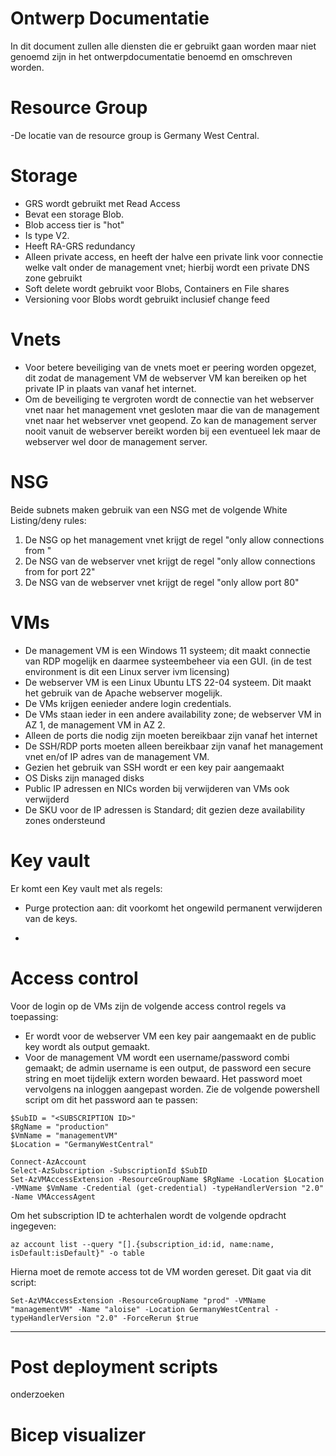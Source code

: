 # Ontwerp Documentatie
In dit document zullen alle diensten die er gebruikt gaan worden maar niet genoemd zijn in het ontwerpdocumentatie benoemd en omschreven worden.

# Resource Group
-De locatie van de resource group is Germany West Central.  

# Storage
- GRS wordt gebruikt met Read Access
- Bevat een storage Blob. 
- Blob access tier is "hot"
- Is type V2.
- Heeft RA-GRS redundancy
- Alleen private access, en heeft der halve een private link voor connectie welke valt onder de management vnet; hierbij wordt een private DNS zone gebruikt
- Soft delete wordt gebruikt voor Blobs, Containers en File shares
- Versioning voor Blobs wordt gebruikt inclusief change feed


# Vnets
- Voor betere beveiliging van de vnets moet er peering worden opgezet, dit zodat de management VM de webserver VM kan bereiken op het private IP in plaats van vanaf het internet.  
- Om de beveiliging te vergroten wordt de connectie van het webserver vnet naar het management vnet gesloten maar die van de management vnet naar het webserver vnet geopend. Zo kan de management server nooit vanuit de webserver bereikt worden bij een eventueel lek maar de webserver wel door de management server. 

# NSG
Beide subnets maken gebruik van een NSG met de volgende White Listing/deny rules:
1) De NSG op het management vnet krijgt de regel "only allow connections from <trusted IP>"
2) De NSG van de webserver vnet krijgt de regel "only allow connections from <trusted IP> for port 22"
3) De NSG van de webserver vnet krijgt de regel "only allow port 80"
 

# VMs 
- De management VM is een Windows 11 systeem; dit maakt connectie van RDP mogelijk en daarmee systeembeheer via een GUI. (in de test environment is dit een Linux server ivm licensing)
- De webserver VM is een Linux Ubuntu LTS 22-04 systeem. Dit maakt het gebruik van de Apache webserver mogelijk.
- De VMs krijgen eenieder andere login credentials.
- De VMs staan ieder in een andere availability zone; de webserver VM in AZ 1, de management VM in AZ 2.
- Alleen de ports die nodig zijn moeten bereikbaar zijn vanaf het internet
- De SSH/RDP ports moeten alleen bereikbaar zijn vanaf het management vnet en/of IP adres van de management VM. 
- Gezien het gebruik van SSH wordt er een key pair aangemaakt
- OS Disks zijn managed disks
- Public IP adressen en NICs worden bij verwijderen van VMs ook verwijderd
- De SKU voor de IP adressen is Standard; dit gezien deze availability zones ondersteund


# Key vault
Er komt een Key vault met als regels:
- Purge protection aan: dit voorkomt het ongewild permanent verwijderen van de keys.
- ~~~Toegang tot de Key Vault gaat via RBAC.~~~ Dit gaat niet met de beperkingen binnen de opdracht; de role die ik heb limiteert mijn autorisatie voor het aanmaken en beheren van acces. Dit is normaliter wel onderdeel van het maken van een systeem. 


# Access control
Voor de login op de VMs zijn de volgende access control regels va toepassing:
- Er wordt voor de webserver VM een key pair aangemaakt en de public key wordt als output gemaakt.
- Voor de management VM wordt een username/password combi gemaakt; de admin username is een output, de password een secure string en moet tijdelijk extern worden bewaard. Het password moet vervolgens na inloggen aangepast worden. Zie de volgende powershell script om dit het password aan te passen:

```
$SubID = "<SUBSCRIPTION ID>" 
$RgName = "production" 
$VmName = "managementVM" 
$Location = "GermanyWestCentral" 

Connect-AzAccount 
Select-AzSubscription -SubscriptionId $SubID 
Set-AzVMAccessExtension -ResourceGroupName $RgName -Location $Location -VMName $VmName -Credential (get-credential) -typeHandlerVersion "2.0" -Name VMAccessAgent
```
Om het subscription ID te achterhalen wordt de volgende opdracht ingegeven:

```
az account list --query "[].{subscription_id:id, name:name, isDefault:isDefault}" -o table
```

Hierna moet de remote access tot de VM worden gereset. Dit gaat via dit script:

```
Set-AzVMAccessExtension -ResourceGroupName "prod" -VMName "managementVM" -Name "aloise" -Location GermanyWestCentral -typeHandlerVersion "2.0" -ForceRerun $true
```

_____

# Post deployment scripts
onderzoeken

# Bicep visualizer
